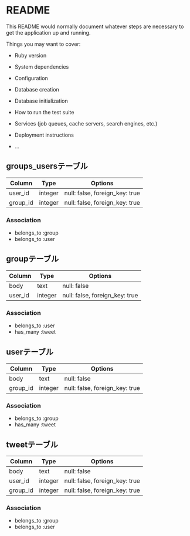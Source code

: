 # README

This README would normally document whatever steps are necessary to get the
application up and running.

Things you may want to cover:

* Ruby version

* System dependencies

* Configuration

* Database creation

* Database initialization

* How to run the test suite

* Services (job queues, cache servers, search engines, etc.)

* Deployment instructions

* ...

## groups_usersテーブル

|Column|Type|Options|
|------|----|-------|
|user_id|integer|null: false, foreign_key: true|
|group_id|integer|null: false, foreign_key: true|

### Association
- belongs_to :group
- belongs_to :user

## groupテーブル
|Column|Type|Options|
|------|----|-------|
|body|text|null: false|
|user_id|integer|null: false, foreign_key: true|

### Association
- belongs_to :user
- has_many :tweet

## userテーブル
|Column|Type|Options|
|------|----|-------|
|body|text|null: false|
|group_id|integer|null: false, foreign_key: true|

### Association
- belongs_to :group
- has_many :tweet


## tweetテーブル
|Column|Type|Options|
|------|----|-------|
|body|text|null: false|
|user_id|integer|null: false, foreign_key: true|
|group_id|integer|null: false, foreign_key: true|

### Association
- belongs_to :group
- belongs_to :user